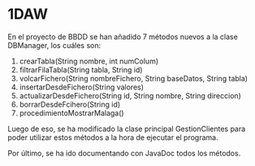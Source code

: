 # 1DAW

En el proyecto de BBDD se han añadido 7 métodos nuevos a la clase DBManager, los cuáles son:
1. crearTabla(String nombre, int numColum)
2. filtrarFilaTabla(String tabla, String id)
3. volcarFichero(String nombreFichero, String baseDatos, String tabla)
4. insertarDesdeFichero(String valores)
5. actualizarDesdeFichero(String id, String nombre, String direccion)
6. borrarDesdeFcihero(String id)
7. procedimientoMostrarMalaga()

Luego de eso, se ha modificado la clase principal GestionClientes para poder utilizar estos métodos a la hora de ejecutar el programa.

Por último, se ha ido documentando con JavaDoc todos los métodos.
